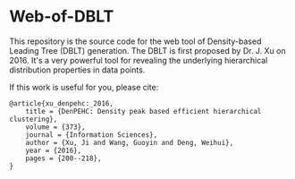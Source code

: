 # Web-of-DBLT
This repository is the source code for the web tool of Density-based Leading Tree (DBLT) generation. The DBLT is first proposed by Dr. J. Xu on 2016. It's a very powerful tool for revealing the underlying hierarchical distribution properties in data points.

If this work is useful for you, please cite:
```
@article{xu_denpehc:_2016,
	title = {DenPEHC: Density peak based efficient hierarchical clustering},
	volume = {373},
	journal = {Information Sciences},
	author = {Xu, Ji and Wang, Guoyin and Deng, Weihui},
	year = {2016},
	pages = {200--218},
}
```


